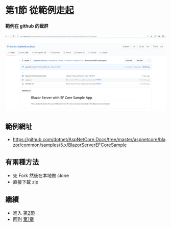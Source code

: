 # 第1節 從範例走起
#### 範例在 github 的截屏  
![img/2.PNG](img/2021-02-08/2.PNG "Sample")

## 範例網址
- https://github.com/dotnet/AspNetCore.Docs/tree/master/aspnetcore/blazor/common/samples/5.x/BlazorServerEFCoreSample


## 有兩種方法
- 先 Fork 然後在本地做 clone
- 直接下載 zip 

## 繼續 
- 進入 [第2節](A02.md)
- 回到 [第1章](Chapter01)
